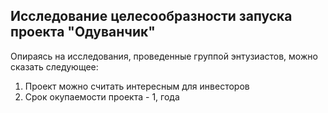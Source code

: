 ## Исследование целесообразности запуска проекта "Одуванчик"

Опираясь на исследования, проведенные группой энтузиастов, можно сказать следующее:

1. Проект можно считать интересным для инвесторов
2. Срок окупаемости проекта - 1, года